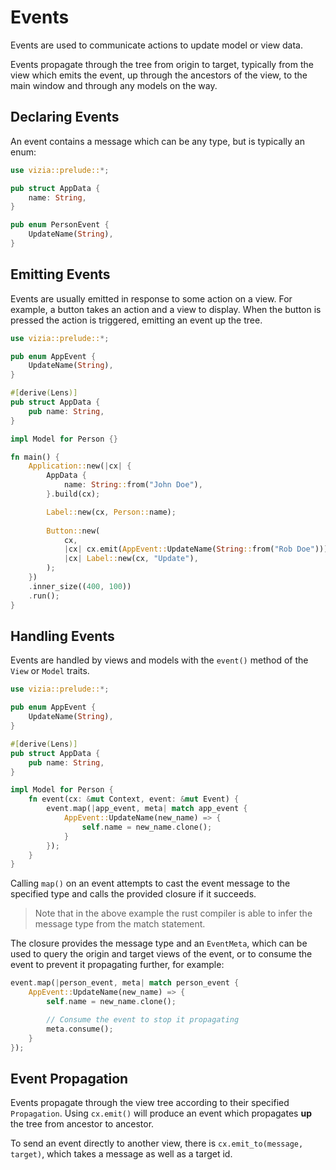# Events

Events are used to communicate actions to update model or view data. 

Events propagate through the tree from origin to target, typically from the view which emits the event, up through the ancestors of the view, to the main window and through any models on the way.




## Declaring Events

An event contains a message which can be any type, but is typically an enum:

```rust
use vizia::prelude::*;

pub struct AppData {
    name: String,
}

pub enum PersonEvent {
    UpdateName(String),
}
```

## Emitting Events
Events are usually emitted in response to some action on a view. For example, a button takes an action and a view to display. When the button is pressed the action is triggered, emitting an event up the tree.
```rust
use vizia::prelude::*;

pub enum AppEvent {
    UpdateName(String),
}

#[derive(Lens)]
pub struct AppData {
    pub name: String,
}

impl Model for Person {}

fn main() {
    Application::new(|cx| {
        AppData { 
            name: String::from("John Doe"),
        }.build(cx);

        Label::new(cx, Person::name);
        
        Button::new(
            cx,
            |cx| cx.emit(AppEvent::UpdateName(String::from("Rob Doe"))),
            |cx| Label::new(cx, "Update"),
        );
    })
    .inner_size((400, 100))
    .run();
}
```
## Handling Events
Events are handled by views and models with the `event()` method of the `View` or `Model` traits.

```rust
use vizia::prelude::*;

pub enum AppEvent {
    UpdateName(String),
}

#[derive(Lens)]
pub struct AppData {
    pub name: String,
}

impl Model for Person {
    fn event(cx: &mut Context, event: &mut Event) {
        event.map(|app_event, meta| match app_event {
            AppEvent::UpdateName(new_name) => {
                self.name = new_name.clone();
            }
        });
    }
}
```
Calling `map()` on an event attempts to cast the event message to the specified type and calls the provided closure if it succeeds.

> Note that in the above  example the rust compiler is able to infer the message type from the match statement. 

The closure provides the message type and an `EventMeta`, which can be used to query the origin and target views of the event, or to consume the event to prevent it propagating further, for example:

```rust
event.map(|person_event, meta| match person_event {
    AppEvent::UpdateName(new_name) => {
        self.name = new_name.clone();

        // Consume the event to stop it propagating
        meta.consume();
    }
});
```

## Event Propagation
Events propagate through the view tree according to their specified `Propagation`. Using `cx.emit()` will produce an event which propagates **up** the tree from ancestor to ancestor.

To send an event directly to another view, there is `cx.emit_to(message, target)`, which takes a message as well as a target id.


<!-- Events propagate through the view tree, and how an event propagates is specific to the event type. However, usually a platform event will propagate down the tree to the target view or model, and a user event will propagate up the tree to the target view or model. -->


